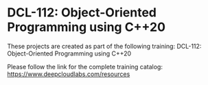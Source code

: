 # DCL-112: Object-Oriented Programming using C++20

These projects are created as part of the following training: DCL-112: Object-Oriented Programming using C++20

Please follow the link for the complete training catalog: https://www.deepcloudlabs.com/resources
